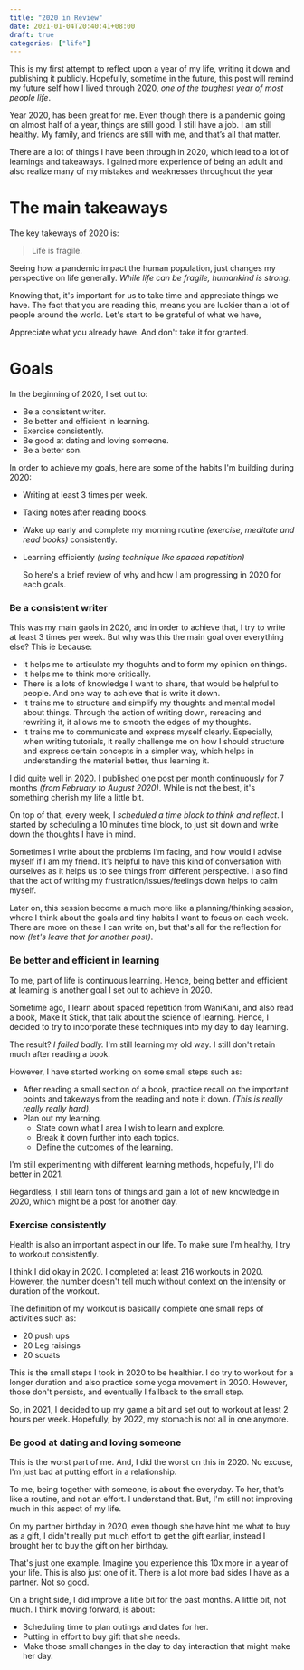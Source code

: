 ```yaml
---
title: "2020 in Review"
date: 2021-01-04T20:40:41+08:00
draft: true
categories: ["life"]
---
```


This is my first attempt to reflect upon a year of my life, writing it down and
publishing it publicly. Hopefully, sometime in the future, this post will
remind my future self how I lived through 2020, _one of the toughest year of
most people life_.

Year 2020, has been great for me. Even though there is a pandemic going on almost half of a year,
things are still good.  I still have a job. I am still healthy. My family, and friends are still
with me, and that’s all that matter.

There are a lot of things I have been through in 2020, which lead to a lot of
learnings and takeaways. I gained more experience of being an adult and also
realize many of my mistakes and weaknesses throughout the year

# The main takeaways
The key takeways of 2020 is:

> Life is fragile.

Seeing how a pandemic impact the human population, just changes my perspective
on life generally. _While life can be fragile, humankind is strong_.

Knowing that, it's important for us to take time and appreciate things we have.
The fact that you are reading this, means you are luckier than a lot of people
around the world. Let's start to be grateful of what we have,

Appreciate what you already have. And don't take it for granted.

# Goals

In the beginning of 2020, I set out to:

- Be a consistent writer.
- Be better and efficient in learning.
- Exercise consistently.
- Be good at dating and loving someone.
- Be a better son.

In order to achieve my goals, here are some of the habits I'm building during
2020:

- Writing at least 3 times per week.
- Taking notes after reading books.
- Wake up early and complete my morning routine _(exercise, meditate and read
  books)_ consistently.
- Learning efficiently _(using technique like spaced repetition)_

  So here's a brief review of why and how I am progressing in 2020 for each goals.

### Be a consistent writer

This was my main gaols in 2020, and in order to achieve that, I try to write at
least 3 times per week. But why was this the main goal over everything else?
This ie because:

- It helps me to articulate my thoguhts and to form my opinion on things.
- It helps me to think more critically.
- There is a lots of knowledge I want to share, that would be helpful to
  people. And one way to achieve that is write it down.
- It trains me to structure and simplify my thoughts and mental model about
  things. Through the action of writing down, rereading and rewriting it, it
  allows me to smooth the edges of my thoughts.
- It trains me to communicate and express myself clearly. Especially, when
  writing tutorials, it really challenge me on how I should structure and
  express certain concepts in a simpler way, which helps in understanding the
  material better, thus learning it.

I did quite well in 2020. I published one post per month continuously for 7
months _(from February to August 2020)_. While is not the best, it's something
cherish my life a little bit.

On top of that, every week, I _scheduled a time block to think and reflect_. I
started by scheduling a 10 minutes time block, to just sit down and write down
the thoughts I have in mind.

Sometimes I write about the problems I’m facing, and how would I advise myself
if I am my friend. It’s helpful to have this kind of conversation with ourselves
as it helps us to see things from different perspective. I also find that the act
of  writing my frustration/issues/feelings down helps to calm myself.

Later on, this session become a much more like a planning/thinking session,
where I think about the goals and tiny habits I want to focus on each week.
There are more on these I can write on, but that's all for the reflection for
now _(let's leave that for another post)_.

### Be better and efficient in learning

To me, part of life is continuous learning. Hence, being better and efficient
at learning is another goal I set out to achieve in 2020.

Sometime ago, I learn about spaced repetition from WaniKani, and also read a
book, Make It Stick, that talk about the science of learning. Hence, I decided
to try to incorporate these techniques into my day to day learning.

The result? _I failed badly._ I'm still learning my old way. I still don't
retain much after reading a book.

However, I have started working on some small steps such as:

- After reading a small section of a book, practice recall on the important
  points and takeways from the reading and note it down. _(This is really
  really really hard)_.
- Plan out my learning.
  - State down what I area I wish to learn and explore.
  - Break it down further into each topics.
  - Define the outcomes of the learning.

I'm still experimenting with different learning methods, hopefully, I'll do better
in 2021.

Regardless, I still learn tons of things and gain a lot of new knowledge in
2020, which might be a post for another day.

### Exercise consistently

Health is also an important aspect in our life. To make sure I'm healthy, I try
to workout consistently.

I think I did okay in 2020. I completed at least 216 workouts in 2020. However,
the number doesn't tell much without context on the intensity or
duration of the workout.

The definition of my workout is basically complete one small reps of activities such as:

- 20 push ups
- 20 Leg raisings
- 20 squats

This is the small steps I took in 2020 to be healthier. I do try to workout
for a longer duration and also practice some yoga movement in 2020. However,
those don't persists, and eventually I fallback to the small step.

So, in 2021, I decided to up my game a bit and set out to workout at least 2
hours per week. Hopefully, by 2022, my stomach is not all in one anymore.


### Be good at dating and loving someone

This is the worst part of me. And, I did the worst on this in 2020. No excuse,
I'm just bad at putting effort in a relationship.

To me, being together with someone, is about the everyday. To her, that's like
a routine, and not an effort. I understand that. But, I'm still not improving
much in this aspect of my life.

On my partner birthday in 2020, even though she have hint me what to buy as a
gift, I didn't really put much effort to get the gift earliar, instead I
brought her to buy the gift on her birthday.

That's just one example. Imagine you experience this 10x more in a year of your
life.  This is also just one of it. There is a lot more bad sides I have as a partner.
Not so good.

On a bright side, I did improve a litle bit for the past months. A little bit,
not much. I think moving forward, is about:

- Scheduling time to plan outings and dates for her.
- Putting in effort to buy gift that she needs.
- Make those small changes in the day to day interaction that might make her
  day.









